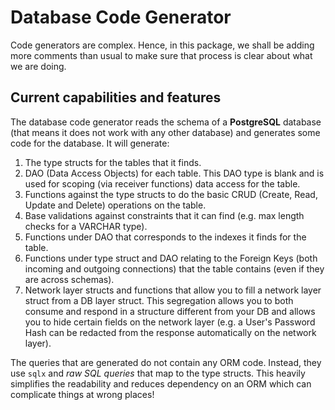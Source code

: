 # Database Code Generator

Code generators are complex. Hence, in this package, we shall be adding more comments than usual to make sure that process is clear about what we are doing.

## Current capabilities and features

The database code generator reads the schema of a **PostgreSQL** database (that means it does not work with any other database) and generates some code for the database. It will generate: 

1. The type structs for the tables that it finds. 
2. DAO (Data Access Objects) for each table. This DAO type is blank and is used for scoping (via receiver functions) data access for the table. 
3. Functions against the type structs to do the basic CRUD (Create, Read, Update and Delete) operations on the table.
4. Base validations against constraints that it can find (e.g. max length checks for a VARCHAR type). 
5. Functions under DAO that corresponds to the indexes it finds for the table. 
6. Functions under type struct and DAO relating to the Foreign Keys (both incoming and outgoing connections) that the table contains (even if they are across schemas).
7. Network layer structs and functions that allow you to fill a network layer struct from a DB layer struct. This segregation allows you to both consume and respond in a structure different from your DB and allows you to hide certain fields on the network layer (e.g. a User's Password Hash can be redacted from the response automatically on the network layer).

The queries that are generated do not contain any ORM code. Instead, they use `sqlx` and _raw SQL queries_ that map to the type structs. This heavily simplifies the readability and reduces dependency on an ORM which can complicate things at wrong places!
